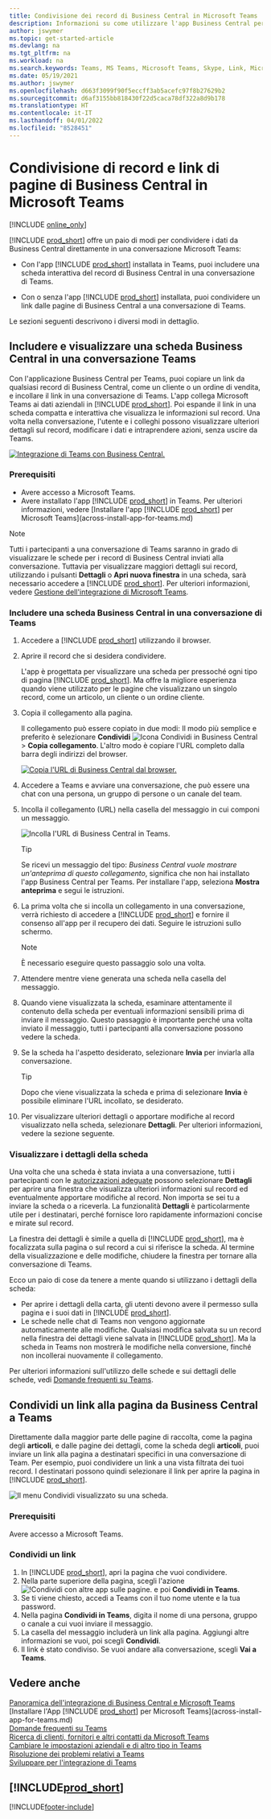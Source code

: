 ```yaml
---
title: Condivisione dei record di Business Central in Microsoft Teams
description: Informazioni su come utilizzare l'app Business Central per Microsoft Teams.
author: jswymer
ms.topic: get-started-article
ms.devlang: na
ms.tgt_pltfrm: na
ms.workload: na
ms.search.keywords: Teams, MS Teams, Microsoft Teams, Skype, Link, Microsoft 365, collaborate, collaboration, teamwork, share records
ms.date: 05/19/2021
ms.author: jswymer
ms.openlocfilehash: d663f3099f90f5eccff3ab5acefc97f8b27629b2
ms.sourcegitcommit: d6af3155bb818430f22d5caca78df322a8d9b178
ms.translationtype: HT
ms.contentlocale: it-IT
ms.lasthandoff: 04/01/2022
ms.locfileid: "8528451"
---
```

# <a name="sharing-business-central-records-and-page-links-in-microsoft-teams"></a>Condivisione di record e link di pagine di Business Central in Microsoft Teams

[!INCLUDE [online_only](includes/online_only.md)]

[!INCLUDE [prod_short](includes/prod_short.md)] offre un paio di modi per condividere i dati da Business Central direttamente in una conversazione Microsoft Teams:

<!-- 
## Overview
In this article, you'll learn how to use the app to share [!INCLUDE [prod_short](includes/prod_short.md)] records, like a customer, sales order, or invoice, with coworkers in a Teams conversation.
The [!INCLUDE [prod_short](includes/prod_short.md)] app lets you:
[!INCLUDE [prod_short](includes/prod_short.md)] offers an app that connects Microsoft Teams to your business data in [!INCLUDE [prod_short](includes/prod_short.md)], so you can quickly share details across team members and respond faster to inquiries. In this article, you'll learn how to use the app to share [!INCLUDE [prod_short](includes/prod_short.md)] records, like a customer, sales order, or invoice, with coworkers in a Teams conversation.

-->
- Con l'app [!INCLUDE [prod_short](includes/prod_short.md)] installata in Teams, puoi includere una scheda interattiva del record di Business Central in una conversazione di Teams.

<!--   Copy a link from any Business Central record, like a customer or sales order, then paste the link into a Teams conversation. The app connects Microsoft Teams to your business data in [!INCLUDE [prod_short](includes/prod_short.md)]. It then expands the link into a compact, interactive card that displays information about the record. Once in the conversation, you and coworkers can view more details about the record, edit data, and take action&mdash;without leaving Teams.

  [![Teams integration with Business Central.](media/teams-intro-v3.png)](media/teams-intro-v3.png#lightbox)-->

- Con o senza l'app [!INCLUDE [prod_short](includes/prod_short.md)] installata, puoi condividere un link dalle pagine di Business Central a una conversazione di Teams.

  <!-- ![!The Share menu displayed on a card.](media/teams-share-link.png "The Share menu displayed on a card.")-->

Le sezioni seguenti descrivono i diversi modi in dettaglio.

## <a name="include-and-view-a-business-central-card-in-a-teams-conversation"></a>Includere e visualizzare una scheda Business Central in una conversazione Teams

Con l'applicazione Business Central per Teams, puoi copiare un link da qualsiasi record di Business Central, come un cliente o un ordine di vendita, e incollare il link in una conversazione di Teams. L'app collega Microsoft Teams ai dati aziendali in [!INCLUDE [prod_short](includes/prod_short.md)]\. Poi espande il link in una scheda compatta e interattiva che visualizza le informazioni sul record. Una volta nella conversazione, l'utente e i colleghi possono visualizzare ulteriori dettagli sul record, modificare i dati e intraprendere azioni, senza uscire da Teams.

[![Integrazione di Teams con Business Central.](media/teams-intro-vBC20.png)](media/teams-intro-vBC20.png#lightbox)

### <a name="prerequisites"></a>Prerequisiti

- Avere accesso a Microsoft Teams.
- Avere installato l'app [!INCLUDE [prod_short](includes/prod_short.md)] in Teams. Per ulteriori informazioni, vedere [Installare l'app [!INCLUDE [prod_short](includes/prod_short.md)] per Microsoft Teams](across-install-app-for-teams.md)

> [!NOTE]
> Tutti i partecipanti a una conversazione di Teams saranno in grado di visualizzare le schede per i record di Business Central inviati alla conversazione. Tuttavia per visualizzare maggiori dettagli sui record, utilizzando i pulsanti **Dettagli** o **Apri nuova finestra** in una scheda, sarà necessario accedere a [!INCLUDE [prod_short](includes/prod_short.md)]. Per ulteriori informazioni, vedere [Gestione dell'integrazione di Microsoft Teams](admin-teams-integration.md#minimum-requirements-1).

### <a name="include-a-business-central-card-in-a-teams-conversation"></a>Includere una scheda Business Central in una conversazione di Teams

1. Accedere a [!INCLUDE [prod_short](includes/prod_short.md)] utilizzando il browser.
2. Aprire il record che si desidera condividere.

    L'app è progettata per visualizzare una scheda per pressoché ogni tipo di pagina [!INCLUDE [prod_short](includes/prod_short.md)]. Ma offre la migliore esperienza quando viene utilizzato per le pagine che visualizzano un singolo record, come un articolo, un cliente o un ordine cliente.
3. Copia il collegamento alla pagina.

    Il collegamento può essere copiato in due modi: Il modo più semplice e preferito è selezionare **Condividi** ![Icona Condividi in Business Central](media/share-icon.png) > **Copia collegamento**. L'altro modo è copiare l'URL completo dalla barra degli indirizzi del browser.

    [![Copia l'URL di Business Central dal browser.](media/teams-copy-link.png)](media/teams-copy-link.png#lightbox)
4. Accedere a Teams e avviare una conversazione, che può essere una chat con una persona, un gruppo di persone o un canale del team.
5. Incolla il collegamento (URL) nella casella del messaggio in cui componi un messaggio.

    ![Incolla l'URL di Business Central in Teams.](media/teams-paste-url-v2.png)

    > [!TIP]
    > Se ricevi un messaggio del tipo: *Business Central vuole mostrare un'anteprima di questo collegamento*, significa che non hai installato l'app Business Central per Teams. Per installare l'app, seleziona **Mostra anteprima** e segui le istruzioni.
6. La prima volta che si incolla un collegamento in una conversazione, verrà richiesto di accedere a [!INCLUDE [prod_short](includes/prod_short.md)] e fornire il consenso all'app per il recupero dei dati. Seguire le istruzioni sullo schermo.

    > [!NOTE]
    > È necessario eseguire questo passaggio solo una volta.
7. Attendere mentre viene generata una scheda nella casella del messaggio.
8. Quando viene visualizzata la scheda, esaminare attentamente il contenuto della scheda per eventuali informazioni sensibili prima di inviare il messaggio. Questo passaggio è importante perché una volta inviato il messaggio, tutti i partecipanti alla conversazione possono vedere la scheda.
9. Se la scheda ha l'aspetto desiderato, selezionare **Invia** per inviarla alla conversazione.

    > [!TIP]
    > Dopo che viene visualizzata la scheda e prima di selezionare **Invia** è possibile eliminare l'URL incollato, se desiderato.
10. Per visualizzare ulteriori dettagli o apportare modifiche al record visualizzato nella scheda, selezionare **Dettagli**. Per ulteriori informazioni, vedere la sezione seguente.

### <a name="view-card-details"></a>Visualizzare i dettagli della scheda

Una volta che una scheda è stata inviata a una conversazione, tutti i partecipanti con le [autorizzazioni adeguate](admin-teams-integration.md#permissions) possono selezionare **Dettagli** per aprire una finestra che visualizza ulteriori informazioni sul record ed eventualmente apportare modifiche al record. Non importa se sei tu a inviare la scheda o a riceverla. La funzionalità **Dettagli** è particolarmente utile per i destinatari, perché fornisce loro rapidamente informazioni concise e mirate sul record.

La finestra dei dettagli è simile a quella di [!INCLUDE [prod_short](includes/prod_short.md)], ma è focalizzata sulla pagina o sul record a cui si riferisce la scheda. Al termine della visualizzazione e delle modifiche, chiudere la finestra per tornare alla conversazione di Teams.

Ecco un paio di cose da tenere a mente quando si utilizzano i dettagli della scheda:

- Per aprire i dettagli della carta, gli utenti devono avere il permesso sulla pagina e i suoi dati in [!INCLUDE [prod_short](includes/prod_short.md)]\.
- Le schede nelle chat di Teams non vengono aggiornate automaticamente alle modifiche. Qualsiasi modifica salvata su un record nella finestra dei dettagli viene salvata in [!INCLUDE [prod_short](includes/prod_short.md)]\. Ma la scheda in Teams non mostrerà le modifiche nella conversione, finché non incollerai nuovamente il collegamento.

Per ulteriori informazioni sull'utilizzo delle schede e sui dettagli delle schede, vedi [Domande frequenti su Teams](teams-faq.md).

## <a name="share-a-link-to-page-from-business-central-to-teams"></a><a name="share-link"></a>Condividi un link alla pagina da Business Central a Teams

Direttamente dalla maggior parte delle pagine di raccolta, come la pagina degli **articoli**, e dalle pagine dei dettagli, come la scheda degli **articoli**, puoi inviare un link alla pagina a destinatari specifici in una conversazione di Team. Per esempio, puoi condividere un link a una vista filtrata dei tuoi record. I destinatari possono quindi selezionare il link per aprire la pagina in [!INCLUDE [prod_short](includes/prod_short.md)]\.

 ![Il menu Condividi visualizzato su una scheda.](media/teams-share-link.png "Il menu Condividi visualizzato su una scheda.")

### <a name="prerequisites"></a>Prerequisiti
Avere accesso a Microsoft Teams.

### <a name="share-a-link"></a>Condividi un link

1. In [!INCLUDE [prod_short](includes/prod_short.md)]\, apri la pagina che vuoi condividere.
2. Nella parte superiore della pagina, scegli l'azione ![!Condividi con altre app sulle pagine.](media/share-icon.png) e poi **Condividi in Teams**.
3. Se ti viene chiesto, accedi a Teams con il tuo nome utente e la tua password.
4. Nella pagina **Condividi in Teams**, digita il nome di una persona, gruppo o canale a cui vuoi inviare il messaggio. 
5. La casella del messaggio includerà un link alla pagina. Aggiungi altre informazioni se vuoi, poi scegli **Condividi**.
6. Il link è stato condiviso. Se vuoi andare alla conversazione, scegli **Vai a Teams**.

## <a name="see-also"></a>Vedere anche

[Panoramica dell'integrazione di Business Central e Microsoft Teams](across-teams-overview.md)  
[Installare l'App [!INCLUDE [prod_short](includes/prod_short.md)] per Microsoft Teams](across-install-app-for-teams.md)  
[Domande frequenti su Teams](teams-faq.md)  
[Ricerca di clienti, fornitori e altri contatti da Microsoft Teams](across-search-contacts-teams.md)  
[Cambiare le impostazioni aziendali e di altro tipo in Teams](across-teams-settings.md)  
[Risoluzione dei problemi relativi a Teams](admin-teams-troubleshooting.md)  
[Sviluppare per l'integrazione di Teams](/dynamics365/business-central/dev-itpro/developer/devenv-develop-for-teams)  

## [!INCLUDE[prod_short](includes/free_trial_md.md)]  


[!INCLUDE[footer-include](includes/footer-banner.md)]